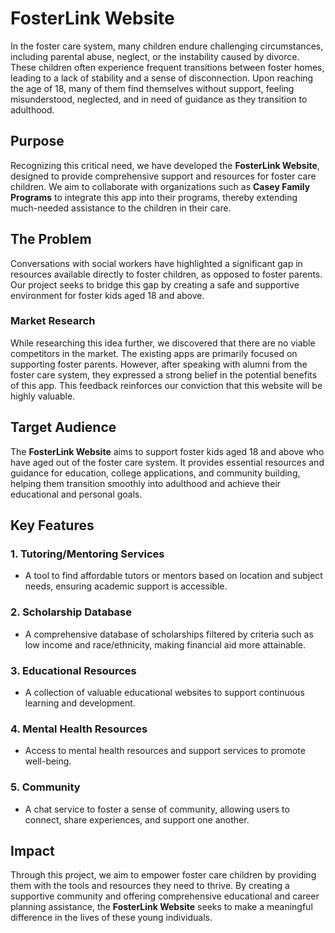 # FosterLink Website

In the foster care system, many children endure challenging circumstances, including parental abuse, neglect, or the instability caused by divorce. These children often experience frequent transitions between foster homes, leading to a lack of stability and a sense of disconnection. Upon reaching the age of 18, many of them find themselves without support, feeling misunderstood, neglected, and in need of guidance as they transition to adulthood.

## Purpose

Recognizing this critical need, we have developed the **FosterLink Website**, designed to provide comprehensive support and resources for foster care children. We aim to collaborate with organizations such as **Casey Family Programs** to integrate this app into their programs, thereby extending much-needed assistance to the children in their care.

## The Problem

Conversations with social workers have highlighted a significant gap in resources available directly to foster children, as opposed to foster parents. Our project seeks to bridge this gap by creating a safe and supportive environment for foster kids aged 18 and above.

### Market Research

While researching this idea further, we discovered that there are no viable competitors in the market. The existing apps are primarily focused on supporting foster parents. However, after speaking with alumni from the foster care system, they expressed a strong belief in the potential benefits of this app. This feedback reinforces our conviction that this website will be highly valuable.

## Target Audience

The **FosterLink Website** aims to support foster kids aged 18 and above who have aged out of the foster care system. It provides essential resources and guidance for education, college applications, and community building, helping them transition smoothly into adulthood and achieve their educational and personal goals.

## Key Features

### 1. **Tutoring/Mentoring Services**
   - A tool to find affordable tutors or mentors based on location and subject needs, ensuring academic support is accessible.

### 2. **Scholarship Database**
   - A comprehensive database of scholarships filtered by criteria such as low income and race/ethnicity, making financial aid more attainable.

### 3. **Educational Resources**
   - A collection of valuable educational websites to support continuous learning and development.

### 4. **Mental Health Resources**
   - Access to mental health resources and support services to promote well-being.

### 5. **Community**
   - A chat service to foster a sense of community, allowing users to connect, share experiences, and support one another.

## Impact

Through this project, we aim to empower foster care children by providing them with the tools and resources they need to thrive. By creating a supportive community and offering comprehensive educational and career planning assistance, the **FosterLink Website** seeks to make a meaningful difference in the lives of these young individuals.
